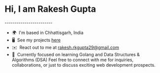 <h1 class="heading-link">Hi, I am Rakesh Gupta</h1>
------------------------

*   🌍  I'm based in Chhattisgarh, India
*   🖥️  See my projects [here](http://rakesh-gupta29.github.io)
*   ✉️  React out to me at [rakesh.rkgupta29@gmail.com](mailto:rakesh.rkgupta29@gmail.com)
*   🧠  Currently focused on learning Golang and Data Structures & Algorithms (DSA)
  Feel free to connect with me for inquiries, collaborations, or just to discuss exciting web development prospects.

